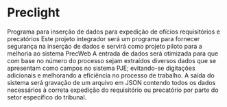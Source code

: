 # Preclight
Programa para inserção de dados para expedição de ofícios requisitórios e precatórios
Este projeto integrador será um programa para fornecer segurança na inserção de dados e servirá como projeto piloto para a melhoria ao sistema PrecWeb
A entrada de dados será otimizada para que com base no número do processo sejam extraídos diversos dados que se apresentam como campos no sistema PJE; evitando-se digitações adicionais e melhorando a eficiência no processo de trabalho.
A saída do sistema será gravação de um arquivo em JSON contendo todos os dados necessários à correta expedição do requisitório ou precatório por parte do setor específico do tribunal.
